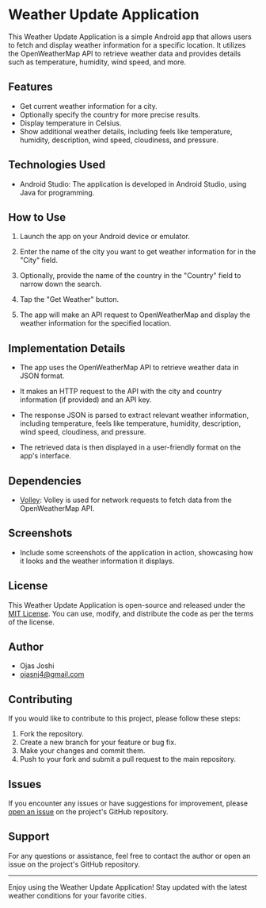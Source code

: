 # Weather Update Application

This Weather Update Application is a simple Android app that allows users to fetch and display weather information for a specific location. It utilizes the OpenWeatherMap API to retrieve weather data and provides details such as temperature, humidity, wind speed, and more.

## Features

- Get current weather information for a city.
- Optionally specify the country for more precise results.
- Display temperature in Celsius.
- Show additional weather details, including feels like temperature, humidity, description, wind speed, cloudiness, and pressure.

## Technologies Used

- Android Studio: The application is developed in Android Studio, using Java for programming.

## How to Use

1. Launch the app on your Android device or emulator.

2. Enter the name of the city you want to get weather information for in the "City" field.

3. Optionally, provide the name of the country in the "Country" field to narrow down the search.

4. Tap the "Get Weather" button.

5. The app will make an API request to OpenWeatherMap and display the weather information for the specified location.

## Implementation Details

- The app uses the OpenWeatherMap API to retrieve weather data in JSON format.

- It makes an HTTP request to the API with the city and country information (if provided) and an API key.

- The response JSON is parsed to extract relevant weather information, including temperature, feels like temperature, humidity, description, wind speed, cloudiness, and pressure.

- The retrieved data is then displayed in a user-friendly format on the app's interface.

## Dependencies

- [Volley](https://developer.android.com/training/volley): Volley is used for network requests to fetch data from the OpenWeatherMap API.

## Screenshots

- Include some screenshots of the application in action, showcasing how it looks and the weather information it displays.

## License

This Weather Update Application is open-source and released under the [MIT License](LICENSE). You can use, modify, and distribute the code as per the terms of the license.

## Author

- Ojas Joshi
- ojasnj4@gmail.com

## Contributing

If you would like to contribute to this project, please follow these steps:

1. Fork the repository.
2. Create a new branch for your feature or bug fix.
3. Make your changes and commit them.
4. Push to your fork and submit a pull request to the main repository.

## Issues

If you encounter any issues or have suggestions for improvement, please [open an issue](https://github.com/your-repo/issues) on the project's GitHub repository.

## Support

For any questions or assistance, feel free to contact the author or open an issue on the project's GitHub repository.

---

Enjoy using the Weather Update Application! Stay updated with the latest weather conditions for your favorite cities.
